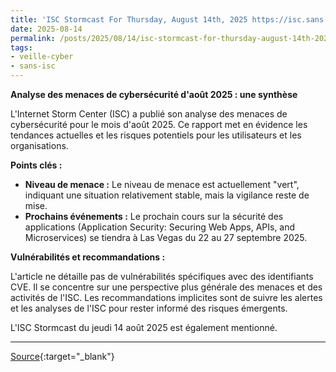 ```yaml
---
title: 'ISC Stormcast For Thursday, August 14th, 2025 https://isc.sans.edu/podcastdetail/9570, (Thu, Aug 14th)'
date: 2025-08-14
permalink: /posts/2025/08/14/isc-stormcast-for-thursday-august-14th-2025-httpsiscsansedupodcastdetail9570-thu-aug-14th/
tags:
- veille-cyber
- sans-isc
---
```

**Analyse des menaces de cybersécurité d'août 2025 : une synthèse**

L'Internet Storm Center (ISC) a publié son analyse des menaces de cybersécurité pour le mois d'août 2025. Ce rapport met en évidence les tendances actuelles et les risques potentiels pour les utilisateurs et les organisations.

**Points clés :**

*   **Niveau de menace :** Le niveau de menace est actuellement "vert", indiquant une situation relativement stable, mais la vigilance reste de mise.
*   **Prochains événements :** Le prochain cours sur la sécurité des applications (Application Security: Securing Web Apps, APIs, and Microservices) se tiendra à Las Vegas du 22 au 27 septembre 2025.

**Vulnérabilités et recommandations :**

L'article ne détaille pas de vulnérabilités spécifiques avec des identifiants CVE. Il se concentre sur une perspective plus générale des menaces et des activités de l'ISC. Les recommandations implicites sont de suivre les alertes et les analyses de l'ISC pour rester informé des risques émergents.

L'ISC Stormcast du jeudi 14 août 2025 est également mentionné.

---
[Source](https://isc.sans.edu/diary/rss/32200){:target="_blank"}
